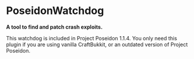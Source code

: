 # PoseidonWatchdog
<b>A tool to find and patch crash exploits.</b>

This watchdog is included in Project Poseidon 1.1.4. You only need this plugin if you are using vanilla CraftBukkit, or an outdated version of Project Poseidon.
